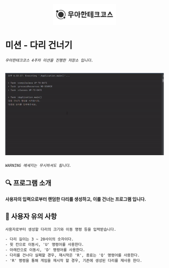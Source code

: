 <p align="center">
    <img src="./docs/image/woowacourse.png" alt="우아한테크코스" width="200px">
</p>

# 미션 - 다리 건너기

###### `우아한테크코스 4주차 미션을 진행한 저장소 입니다.`
<img src="./docs/image/java-bridge.gif" width="800">

###### `WARNING 메세지는 무시하셔도 됩니다.`

## 🔍 프로그램 소개
#### 사용자의 입력으로부터 랜덤한 다리를 생성하고, 이를 건너는 프로그램 입니다.


## 🚀 사용자 유의 사항
`사용자로부터 생성할 다리의 크기와 이동 명령 등을 입력받습니다.`
```
- 다리 길이는 3 ~ 20사이의 숫자이다.
- 윗 칸으로 이동시, 'U' 명령어를 사용한다.
- 아래칸으로 이동시, 'D' 명령어를 사용한다.
- 다리를 건너다 실패할 경우, 재시작은 'R', 종료는 'Q' 명령어를 사용한다.
- 'R' 명령을 통해 게임을 재시작 할 경우, 기존에 생성된 다리를 재사용 한다.
```

